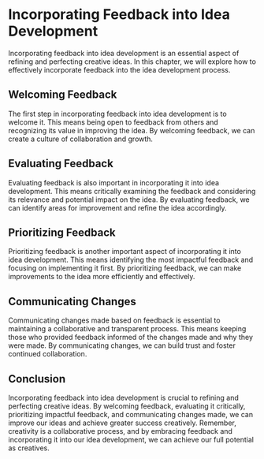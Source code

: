 Incorporating Feedback into Idea Development
==========================================================================

Incorporating feedback into idea development is an essential aspect of refining and perfecting creative ideas. In this chapter, we will explore how to effectively incorporate feedback into the idea development process.

Welcoming Feedback
------------------

The first step in incorporating feedback into idea development is to welcome it. This means being open to feedback from others and recognizing its value in improving the idea. By welcoming feedback, we can create a culture of collaboration and growth.

Evaluating Feedback
-------------------

Evaluating feedback is also important in incorporating it into idea development. This means critically examining the feedback and considering its relevance and potential impact on the idea. By evaluating feedback, we can identify areas for improvement and refine the idea accordingly.

Prioritizing Feedback
---------------------

Prioritizing feedback is another important aspect of incorporating it into idea development. This means identifying the most impactful feedback and focusing on implementing it first. By prioritizing feedback, we can make improvements to the idea more efficiently and effectively.

Communicating Changes
---------------------

Communicating changes made based on feedback is essential to maintaining a collaborative and transparent process. This means keeping those who provided feedback informed of the changes made and why they were made. By communicating changes, we can build trust and foster continued collaboration.

Conclusion
----------

Incorporating feedback into idea development is crucial to refining and perfecting creative ideas. By welcoming feedback, evaluating it critically, prioritizing impactful feedback, and communicating changes made, we can improve our ideas and achieve greater success creatively. Remember, creativity is a collaborative process, and by embracing feedback and incorporating it into our idea development, we can achieve our full potential as creatives.
